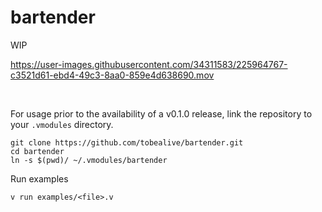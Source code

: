 # bartender

WIP

https://user-images.githubusercontent.com/34311583/225964767-c3521d61-ebd4-49c3-8aa0-859e4d638690.mov

<br>

For usage prior to the availability of a v0.1.0 release, link the repository to your `.vmodules` directory.

```
git clone https://github.com/tobealive/bartender.git
cd bartender
ln -s $(pwd)/ ~/.vmodules/bartender
```

Run examples

```
v run examples/<file>.v
```
